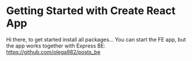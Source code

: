 # Getting Started with Create React App

Hi there, to get started install all packages...
You can start the FE app, but the app works together with Express BE: https://github.com/olega982/posts_be
